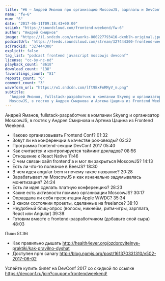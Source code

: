 ```yaml
---
title: "#6 – Андрей Яманов про организацию MoscowJS, зарплаты и DevConf"
name: "fw-6"
num: "6"
date: "2017-06-11T09:18:43+00:00"
scLink: "https://soundcloud.com/frontend-weekend/fw-6"
author: "Андрей Смирнов"
image: "https://i1.sndcdn.com/artworks-000227793416-dxmblh-original.jpg"
podcastUrl: "https://feeds.soundcloud.com/stream/327444300-frontend-weekend-fw-6.m4a"
scTrackId: "327444300"
explicit: false
tag_list: "podcast frontend javascript moscowjs devconf"
license: "cc-by-nc-nd"
playback_count: "8618"
download_count: "138"
favoritings_count: "81"
reposts_count: "6"
comment_count: "3"
waveform_url: "https://w1.sndcdn.com/lft9BxFnRMyV_m.png"
subtitle:
  "Андрей Яманов, fullstack-разработчик в компании Skyeng и организатор
  MoscowJS, в гостях у Андрея Смирнова и Артема Цацина из Frontend Weekend."
---
```


Андрей Яманов, fullstack-разработчик в компании Skyeng и организатор MoscowJS, в
гостях у Андрея Смирнова и Артема Цацина из Frontend Weekend.

- Каково организовывать Frontend Conf? <timecode sec="92">01:32</timecode>
- Зовут ли на конференции в качестве рок-звезды?
  <timecode sec="212">03:32</timecode>
- Программа frontend-секции DevConf 2017 <timecode sec="340">05:40</timecode>
- Как считается и контролируется тайминг докладов?
  <timecode sec="536">08:56</timecode>
- Отношение к React Native <timecode sec="706">11:46</timecode>
- С чем связан хайп frontend'а и мог ли закрыться MoscowJS?
  <timecode sec="853">14:13</timecode>
- Есть ли что-то полезное в BeerJS? <timecode sec="1110">18:30</timecode>
- В чем идея angular-bem и почему такое название?
  <timecode sec="1228">20:28</timecode>
- Зарабатывает ли MoscowJS и как изначально задумывалась монетизация?
  <timecode sec="1464">24:24</timecode>
- Есть ли идея сделать платную конференцию?
  <timecode sec="1703">28:23</timecode>
- Какие есть активности помимо организации MoscowJS?
  <timecode sec="1817">30:17</timecode>
- Оправдала ли себя презентация Apple WWDC?
  <timecode sec="2134">35:34</timecode>
- В каком состоянии проекты, сделанные на freelance?
  <timecode sec="2290">38:10</timecode>
- Неудобный блиц-опрос (волосы, никнейм, ритм-игры, зарплата, React или Angular)
  <timecode sec="2378">39:38</timecode>
- Готовим вместе с frontend-разработчиком (добавьте слой сыра)
  <timecode sec="2883">48:03</timecode>

Пики <timecode sec="3096">51:36</timecode>

- Как правильно дышать
  <http://health4ever.org/ozdorovitelnye-praktiki/kak-pravilno-dyshat>
- Доступен npm canary <http://blog.npmjs.org/post/161370331310/v502-2017-06-02>

Успейте купить билет на DevConf 2017 со скидкой по ссылке
<https://devconf.ru/join?coupon=frontendweekend!>

